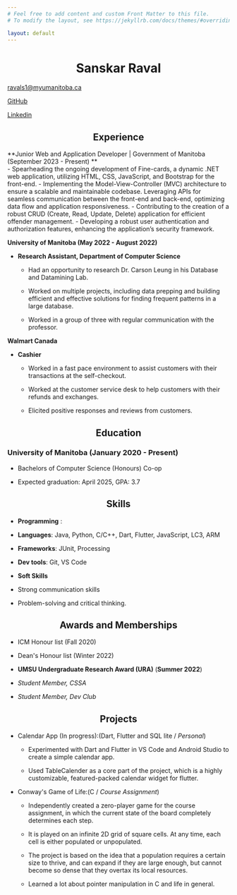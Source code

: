 ```yaml
---
# Feel free to add content and custom Front Matter to this file.
# To modify the layout, see https://jekyllrb.com/docs/themes/#overriding-theme-defaults

layout: default
---
```

# <center>Sanskar Raval </center>

  

<ravals1@myumanitoba.ca>

  

[GitHub](https://github.com/sanksarraval)

  

[Linkedin](https://www.linkedin.com/in/sanskar-raval)

  
## <center>Experience</center>

**Junior Web and Application Developer | Government of Manitoba (September 2023 - Present) **  
	- Spearheading the ongoing development of Fine-cards, a dynamic .NET web application, utilizing HTML, CSS, JavaScript, and Bootstrap for the front-end.
 	- Implementing the Model-View-Controller (MVC) architecture to ensure a scalable and maintainable codebase. Leveraging APIs for seamless communication between the front-end and back-end, optimizing data flow and application responsiveness.
  	- Contributing to the creation of a robust CRUD (Create, Read, Update, Delete) application for efficient offender management.
   	- Developing a robust user authentication and authorization features, enhancing the application’s security framework.
   

**University of Manitoba (May 2022 - August 2022)**

  

-  **Research Assistant, Department of Computer Science**

  

	- Had an opportunity to research Dr. Carson Leung in his Database and Datamining Lab.

  

	- Worked on multiple projects, including data prepping and building efficient and effective solutions for finding frequent patterns in a large database.

  

	- Worked in a group of three with regular communication with the professor.

  

  

**Walmart Canada**

  

-  **Cashier**

  

	- Worked in a fast pace environment to assist customers with their transactions at the self-checkout.

  

	- Worked at the customer service desk to help customers with their refunds and exchanges.

  

	- Elicited positive responses and reviews from customers.

## <center>Education </center>

  

### University of Manitoba (January 2020 - Present)

  

-  Bachelors of Computer Science (Honours) Co-op

  

- Expected graduation: April 2025, GPA: 3.7

  

  

## <center>Skills</center>

  

-  **Programming** :

-  **Languages**: Java, Python, C/C++, Dart, Flutter, JavaScript, LC3, ARM

-  **Frameworks**: JUnit, Processing

-  **Dev tools**: Git, VS Code

  

-  **Soft Skills**

  

- Strong communication skills

- Problem-solving and critical thinking.

  

  

## <center>Awards and Memberships</center>

  

- ICM Honour list (Fall 2020)

  

- Dean's Honour list (Winter 2022)

  

-  **UMSU Undergraduate Research Award (URA)** (**Summer 2022**)

  

-  _Student Member, CSSA_

  

-  _Student Member, Dev Club_

  

  

## <center>Projects</center>

  

- Calendar App (In progress):(Dart, Flutter and SQL lite / _Personal_)

  

	- Experimented with Dart and Flutter in VS Code and Android Studio to create a simple calendar app.

  

	- Used TableCalender as a core part of the project, which is a highly customizable, featured-packed calendar widget for flutter.

  

- Conway's Game of Life:(C / _Course Assignment_)

  

	- Independently created a zero-player game for the course assignment, in which the current state of the board completely determines each step.

  

	- It is played on an infinite 2D grid of square cells. At any time, each cell is either populated or unpopulated.

  

	- The project is based on the idea that a population requires a certain size to thrive, and can expand if they are large enough, but cannot become so dense that they overtax its local resources.

  

	- Learned a lot about pointer manipulation in C and life in general.
